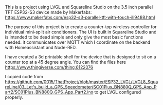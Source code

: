 This is a project using LVGL and Squareline Studio on the 3.5 inch parallel TFT ESP32-S3 device made by Makerfabs: https://www.makerfabs.com/esp32-s3-parallel-tft-with-touch-ili9488.html

The purpose of this project is to create a counter-top wireless controller for individual mini-split air conditioners.  The UI is built in Squareline Studio and is intended to be dead simple and only give the most basic functions needed.  It communicates over MQTT which I coordinate on the backend with Homeassistant and Node-RED.

I have created a 3d printable shell for the device that is designed to sit on a counter top at a 45 degree angle.  You can find the files here https://www.thingiverse.com/thing:6122076

I copied code from https://github.com/0015/ThatProject/blob/master/ESP32_LVGL/LVGL8_SquareLine/03_Let's_build_a_GPS_Speedometer/SC01Plus_BN880Q_GPS_App_Part2/SC01Plus_BN880Q_GPS_App_Part2.ino to get LVGL configured properly.